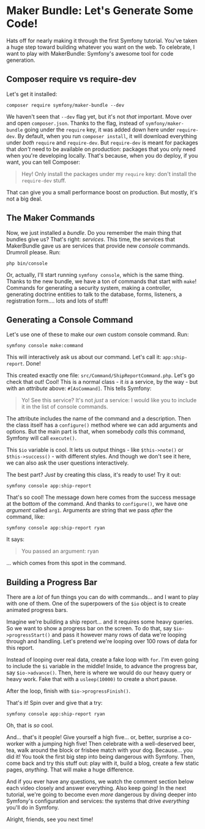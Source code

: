 # Maker Bundle: Let's Generate Some Code!

Hats off for nearly making it through the first Symfony tutorial. You've taken
a huge step toward building whatever you want on the web. To celebrate, I want to
play with MakerBundle: Symfony's awesome tool for code generation.

## Composer require vs require-dev

Let's get it installed:

```terminal
composer require symfony/maker-bundle --dev
```

We haven't seen that `--dev` flag yet, but it's not *that* important. Move over and
open `composer.json`. Thanks to the flag, instead of `symfony/maker-bundle` going
under the `require` key, it was added down here under `require-dev`. By default,
when you run `composer install`, it will download everything under *both* `require`
and `require-dev`. But `require-dev` is meant for packages that *don't* need
to be available on production: packages that you only need when you're developing
locally. That's because, when you do deploy, if you want, you can tell Composer:

> Hey! Only install the packages under my `require` key: don't install the
> `require-dev` stuff.

That can give you a small performance boost on production. But mostly, it's not a
big deal.

## The Maker Commands

Now, we just installed a *bundle*. Do you remember the main thing that bundles
give us? That's right: *services*. This time, the services that MakerBundle gave
us are services that provide new *console* commands. Drumroll please. Run:

```terminal
php bin/console
```

Or, actually, I'll start running `symfony console`, which is the same thing. Thanks
to the new bundle, we have a ton of commands that start with `make`! Commands for
generating a security system, making a controller, generating doctrine entities to
talk to the database, forms, listeners, a registration form.... lots and lots of
stuff!

## Generating a Console Command

Let's use one of these to make our *own* custom console command. Run:

```terminal
symfony console make:command
```

This will interactively ask us about our command. Let's call it: `app:ship-report`.
Done!

This created exactly one file: `src/Command/ShipReportCommand.php`. Let's go check
that out! Cool! This is a normal class - it *is* a service, by the way - but with
an *attribute* above: `#[AsCommand]`. This tells Symfony:

> Yo! See this service? It's not *just* a service: I would like you to include it
> in the list of console commands.

The attribute includes the name of the command and a description. Then the class itself
has a `configure()` method where we can add arguments and options. But the main part
is that, when somebody *calls* this command, Symfony will call `execute()`.

This `$io` variable is cool. It lets us output things - like `$this->note()`
or `$this->success()` - with different styles. And though we don't see it here,
we can also ask the user questions interactively.

The best part? *Just* by creating this class, it's ready to use! Try it out:

```terminal
symfony console app:ship-report
```

That's so cool! The message down here comes from the success message at the
bottom of the command. And thanks to `configure()`, we have one *argument* called
`arg1`. Arguments are string that we pass *after* the command, like:

```terminal
symfony console app:ship-report ryan
```

It says: 

> You passed an argument: ryan

... which comes from this spot in the command.

## Building a Progress Bar

There are a *lot* of fun things you can do with commands... and I want to play
with one of them. One of the superpowers of the `$io` object is to create
animated progress bars.

Imagine we're building a ship report... and it requires some heavy queries.
So we want to show a progress bar on the screen. To do that, say `$io->progressStart()`
and pass it however many rows of data we're looping through and handling. Let's
pretend we're looping over 100 rows of data for this report.

Instead of looping over real data, create a fake loop with `for`. I'm even
going to include the `$i` variable in the middle! Inside, to advance the
progress bar, say `$io->advance()`. Then, here is where we would do our heavy query
or heavy work. Fake that with a `usleep(10000)` to create a short pause.

After the loop, finish with `$io->progressFinish()`.

That's it! Spin over and give that a try:

```terminal-silent
symfony console app:ship-report ryan
```

Oh, that is *so* cool.

And... that's it people! Give yourself a high five... or, better, surprise a co-worker
with a jumping high five! Then celebrate with a well-deserved beer, tea, walk
around the block or frisbee match with your dog. Because... you did it! You took
the first big step into being dangerous with Symfony. Then, come back and try
this stuff out: play with it, build a blog, create a few static pages, *anything*.
That will make a huge difference.

And if you ever have any questions, we watch the comment section below each video
closely and answer everything. Also keep going! In the next tutorial, we're going
to become even *more* dangerous by diving deeper into Symfony's configuration and
services: the systems that drive *everything* you'll do in Symfony.

Alright, friends, see you next time!
